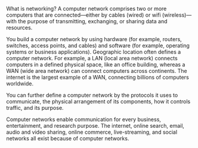 What is networking?
A computer network comprises two or more computers that are connected—either by cables (wired) or wifi (wireless)—with the purpose of transmitting, exchanging, or sharing data and resources.

You build a computer network by using hardware (for example, routers, switches, access points, and cables) and software (for example, operating systems or business applications).
Geographic location often defines a computer network. For example, a LAN (local area network) connects computers in a defined physical space, like an office building, whereas a WAN (wide area network) can connect computers across continents. The internet is the largest example of a WAN, connecting billions of computers worldwide.

You can further define a computer network by the protocols it uses to communicate, the physical arrangement of its components, how it controls traffic, and its purpose.

Computer networks enable communication for every business, entertainment, and research purpose. The internet, online search, email, audio and video sharing, online commerce, live-streaming, and social networks all exist because of computer networks.
